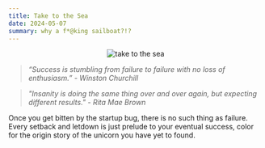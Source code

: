 ```yaml
---
title: Take to the Sea
date: 2024-05-07
summary: why a f*@king sailboat?!?
---
```


<figure style="margin:auto; text-align:center; width: 80%;">
	<img src="https://i.gifer.com/M2E.gif" alt="take to the sea"/>
</figure>

> _“Success is stumbling from failure to failure with no loss of enthusiasm.” -  Winston Churchill_

> _"Insanity is doing the same thing over and over again, but expecting different results." - Rita Mae Brown_

Once you get bitten by the startup bug, there is no such thing as failure. Every setback and letdown is just prelude to your eventual success, color for the origin story of the unicorn you have yet to found. 

<!--stackedit_data:
eyJoaXN0b3J5IjpbLTIwMjY2MjU2MzEsMTg2MDY3MjYwN119
-->